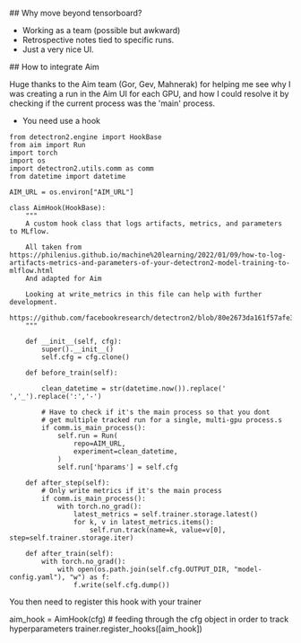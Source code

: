 ## Why move beyond tensorboard? 

* Working as a team (possible but awkward) 
* Retrospective notes tied to specific runs. 
* Just a very nice UI. 


## How to integrate Aim 

Huge thanks to the Aim team (Gor, Gev, Mahnerak) for helping me see why I was creating a run in the Aim UI for each GPU, and how I could resolve it by checking if the current process was the 'main' process.

* You need use a hook
```
from detectron2.engine import HookBase
from aim import Run
import torch
import os
import detectron2.utils.comm as comm
from datetime import datetime

AIM_URL = os.environ["AIM_URL"]

class AimHook(HookBase):
    """
    A custom hook class that logs artifacts, metrics, and parameters to MLflow.
    
    All taken from https://philenius.github.io/machine%20learning/2022/01/09/how-to-log-artifacts-metrics-and-parameters-of-your-detectron2-model-training-to-mlflow.html
    And adapted for Aim
    
    Looking at write_metrics in this file can help with further development.
    https://github.com/facebookresearch/detectron2/blob/80e2673da161f57afe37ef769836a61976108ef1/detectron2/engine/train_loop.py#LL346
    """

    def __init__(self, cfg):
        super().__init__()
        self.cfg = cfg.clone()

    def before_train(self):
        
        clean_datetime = str(datetime.now()).replace(' ','_').replace(':','-')
        
        # Have to check if it's the main process so that you dont 
        # get multiple tracked run for a single, multi-gpu process.s
        if comm.is_main_process():
            self.run = Run(
                repo=AIM_URL,
                experiment=clean_datetime,
            )
            self.run['hparams'] = self.cfg

    def after_step(self):
        # Only write metrics if it's the main process
        if comm.is_main_process():
            with torch.no_grad():
                latest_metrics = self.trainer.storage.latest()
                for k, v in latest_metrics.items():
                    self.run.track(name=k, value=v[0], step=self.trainer.storage.iter)

    def after_train(self):
        with torch.no_grad():
            with open(os.path.join(self.cfg.OUTPUT_DIR, "model-config.yaml"), "w") as f:
                f.write(self.cfg.dump())
```

You then need to register this hook with your trainer 

aim_hook = AimHook(cfg) # feeding through the cfg object in order to track hyperparameters
trainer.register_hooks([aim_hook])
